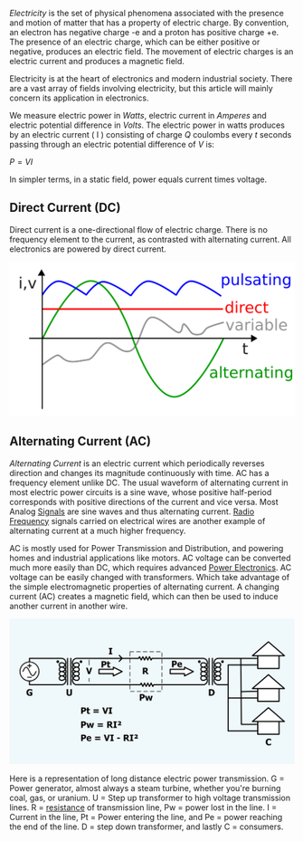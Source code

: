 *Electricity* is the set of physical phenomena associated with the presence and motion of matter that has a property of electric charge. By convention, an electron has negative charge -e and a proton has positive charge +e.  The presence of an electric charge, which can be either positive or negative, produces an electric field. The movement of electric charges is an electric current and produces a magnetic field.

Electricity is at the heart of electronics and modern industrial society. There are a vast array of fields involving electricity, but this article will mainly concern its application in electronics.

We measure electric power in *Watts*, electric current in *Amperes* and electric potential difference in *Volts*. The electric power in watts produces by an electric current ( I ) consisting of charge *Q* coulombs every *t* seconds passing through an electric potential difference of *V* is:

$P = VI$

In simpler terms, in a static field, power equals current times voltage.

## Direct Current (DC)

Direct current is a one-directional flow of electric charge. There is no frequency element to the current, as contrasted with alternating current. All electronics are powered by direct current.

![](../Attachments/Pasted%20image%2020230117193815.png)


## Alternating Current (AC)

*Alternating Current* is an electric current which periodically reverses direction and changes its magnitude continuously with time. AC has a frequency element unlike DC. The usual waveform of alternating current in most electric power circuits is a sine wave, whose positive half-period corresponds with positive directions of the current and vice versa. Most Analog [Signals](Signals.md) are sine waves and thus alternating current. [Radio Frequency](Analog/Radio%20Frequency.md) signals carried on electrical wires are another example of alternating current at a much higher frequency.

AC is mostly used for Power Transmission and Distribution, and powering homes and industrial applications like motors. AC voltage can be converted much more easily than DC, which requires advanced [Power Electronics](Analog/Power%20Electronics.md). AC voltage can be easily changed with transformers. Which take advantage of the simple electromagnetic properties of alternating current. A changing current (AC) creates a magnetic field, which can then be used to induce another current in another wire.

![](../Attachments/Pasted%20image%2020230118015347.png)

Here is a representation of long distance electric power transmission. G = Power generator, almost always a steam turbine, whether you're burning coal, gas, or uranium. U = Step up transformer to high voltage transmission lines. R = [resistance](Analog/Resistors.md) of transmission line, Pw = power lost in the line. I = Current in the line, Pt = Power entering the line, and Pe = power reaching the end of the line. D = step down transformer, and lastly C = consumers.